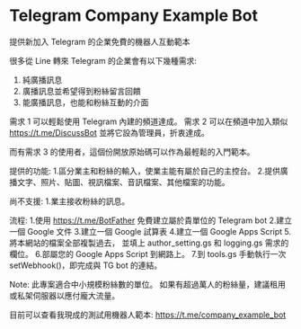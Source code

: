 # Telegram Company Example Bot
提供新加入 Telegram 的企業免費的機器人互動範本

很多從 Line 轉來 Telegram 的企業會有以下幾種需求:
1. 純廣播訊息
2. 廣播訊息並希望得到粉絲留言回饋
3. 能廣播訊息，也能和粉絲互動的介面

需求 1 可以輕鬆使用 Telegram 內建的頻道達成。
需求 2 可以在頻道中加入類似 https://t.me/DiscussBot 並將它設為管理員，折衷達成。

而有需求 3 的使用者，這個份開放原始碼可以作為最輕鬆的入門範本。

提供的功能:
1.區分業主和粉絲的輸入，使業主能有屬於自己的主控台。
2.提供廣播文字、照片、貼圖、視訊檔案、音訊檔案、其他檔案的功能。

尚不支援:
1.業主接收粉絲的訊息。

流程:
1.使用 https://t.me/BotFather 免費建立屬於貴單位的 Telegram bot
2.建立一個 Google 文件
3.建立一個 Google 試算表
4.建立一個 Google Apps Script
5.將本網站的檔案全部複製過去，
  並填上 author_setting.gs 和 logging.gs 需求的欄位。
6.部屬您的 Google Apps Script 到網路上。
7.到 tools.gs 手動執行一次 setWebhook()，即完成與 TG bot 的連結。

Note: 此專案適合中小規模粉絲數的單位。
      如果有超過萬人的粉絲量，建議租用或私架伺服器以應付龐大流量。

目前可以查看我現成的測試用機器人範本:
https://t.me/company_example_bot
